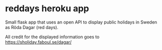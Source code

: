 # reddays heroku app
  
Small flask app that uses an open API to display public holidays in Sweden as Röda Dagar (red days).  
  
All credit for the displayed information goes to https://sholiday.faboul.se/dagar/
